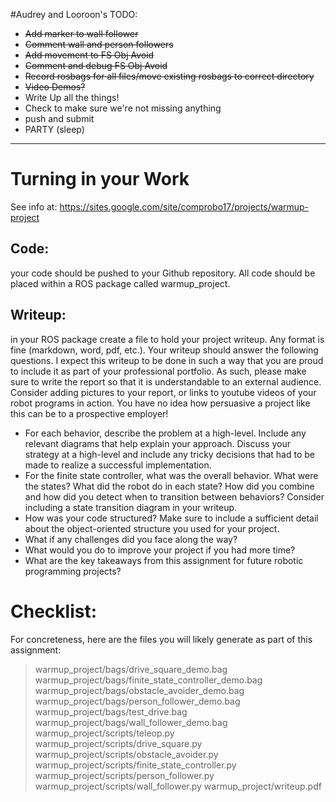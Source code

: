 #Audrey and Looroon's TODO:
- ~~Add marker to wall follower~~
- ~~Comment wall and person followers~~
- ~~Add movement to FS Obj Avoid~~
- ~~Comment and debug FS Obj Avoid~~
- ~~Record rosbags for all files/move existing rosbags to correct directory~~
- ~~Video Demos?~~
- Write Up all the things!
- Check to make sure we're not missing anything
- push and submit
- PARTY (sleep)

--- 

# Turning in your Work
See info at: https://sites.google.com/site/comprobo17/projects/warmup-project

## Code: 
your code should be pushed to your Github repository. All code should be placed within a ROS package called warmup_project.

## Writeup: 
in your ROS package create a file to hold your project writeup. Any format is fine (markdown, word, pdf, etc.). Your writeup should answer the following questions.  I expect this writeup to be done in such a way that you are proud to include it as part of your professional portfolio.  As such, please make sure to write the report so that it is understandable to an external audience.  Consider adding pictures to your report, or links to youtube videos of your robot programs in action.  You have no idea how persuasive a project like this can be to a prospective employer!
- For each behavior, describe the problem at a high-level.  Include any relevant diagrams that help explain your approach.  Discuss your strategy at a high-level and include any tricky decisions that had to be made to realize a successful implementation.
- For the finite state controller, what was the overall behavior.  What were the states? What did the robot do in each state? How did you combine and how did you detect when to transition between behaviors?  Consider including a state transition diagram in your writeup.
- How was your code structured?  Make sure to include a sufficient detail about the object-oriented structure you used for your project.
- What if any challenges did you face along the way? 
- What would you do to improve your project if you had more time? 
- What are the key takeaways from this assignment for future robotic programming projects?

# Checklist:
For concreteness, here are the files you will likely generate as part of this assignment:

>warmup_project/bags/drive_square_demo.bag
>warmup_project/bags/finite_state_controller_demo.bag
>warmup_project/bags/obstacle_avoider_demo.bag
>warmup_project/bags/person_follower_demo.bag
>warmup_project/bags/test_drive.bag
>warmup_project/bags/wall_follower_demo.bag
>warmup_project/scripts/teleop.py
>warmup_project/scripts/drive_square.py
>warmup_project/scripts/obstacle_avoider.py
>warmup_project/scripts/finite_state_controller.py
>warmup_project/scripts/person_follower.py
>warmup_project/scripts/wall_follower.py
>warmup_project/writeup.pdf

